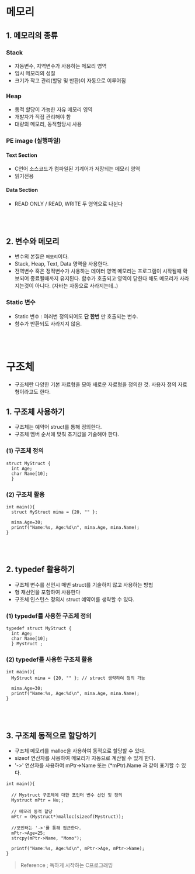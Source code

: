 # 메모리

## 1. 메모리의 종류
### Stack
- 자동변수, 지역변수가 사용하는 메모리 영역
- 임시 메모리의 성질
- 크기가 작고 관리(할당 및 반환)이 자동으로 이루어짐

### Heap
- 동적 할당이 가능한 자유 메모리 영역
- 개발자가 직접 관리해야 함
- 대량의 메모리, 동적할당시 사용

### PE image (실행파일)
#### Text Section
- C언어 소스코드가 컴파일된 기계어가 저장되는 메모리 영역
- 읽기전용

#### Data Section
- READ ONLY / READ, WRITE 두 영역으로 나뉜다

</br><br>
## 2. 변수와 메모리
- 변수의 본질은 `메모리`이다.
- Stack, Heap, Text, Data 영역을 사용한다.
- 전역변수 혹은 정적변수가 사용하는 데이터 영역 메모리는 프로그램이 시작될때 확보되어 종료될때까지 유지된다. 함수가 호출되고 영역이 닫힌다 해도 메모리가 사라지는것이 아니다. (자바는 자동으로 사라지는데..)


### Static 변수
- Static 변수 : 여러번 정의되어도 __단 한번__ 만 호출되는 변수. 
- 함수가 반환되도 사라지지 않음.


</br><br>
# 구조체
- 구조체란 다양한 기본 자료형을 모아 새로운 자료형을 정의한 것. 사용자 정의 자료형이라고도 한다.

## 1. 구조체 사용하기
- 구조체는 예약어 struct를 통해 정의한다.
- 구조체 멤버 순서에 맞춰 초기값을 기술해야 한다.
### (1) 구조체 정의
```
struct MyStruct {
  int Age;
  char Name[10];
  }
```
### (2) 구조체 활용
```
int main(){
  struct MyStruct mina = {20, "" };
  
  mina.Age=30;
  printf("Name:%s, Age:%d\n", mina.Age, mina.Name);
}
```

</br><br>
## 2. typedef 활용하기
- 구조체 변수를 선언시 매번 struct를 기술하지 않고 사용하는 방법
- 형 재선언을 포함하여 사용한다
- 구조체 인스턴스 정의시 struct 예약어를 생략할 수 있다.
### (1) typedef를 사용한 구조체 정의
```
typedef struct MyStruct {
  int Age;
  char Name[10];
  } Mystruct ;
```
### (2) typedef를 사용한 구조체 활용
```
int main(){
  MyStruct mina = {20, "" }; // struct 생략하여 정의 가능
  
  mina.Age=30;
  printf("Name:%s, Age:%d\n", mina.Age, mina.Name);
}
```

</br><br>
## 3. 구조체 동적으로 할당하기
- 구조체 메모리를 malloc을 사용하여 동적으로 할당할 수 있다.
- sizeof 연산자를 사용하여 메모리가 자동으로 계산될 수 있게 한다.
- '->' 연산자를 사용하여 mPtr->Name 또는 (*mPtr).Name 과 같이 표기할 수 있다.
```
int main(){

  // Mystruct 구조체에 대한 포인터 변수 선언 및 정의
  Mystruct mPtr = Nu;;
  
  // 메모리 동적 할당
  mPtr = (Mystruct*)malloc(sizeof(Mystruct));
  
  //포인터는 '->'를 통해 접근한다.
  mPtr->Age=25;
  strcpy(mPtr->Name, "Momo");
  
  printf("Name:%s, Age:%d\n", mPtr->Age, mPtr->Name);
}
```

> Reference ; 독하게 시작하는 C프로그래밍 

